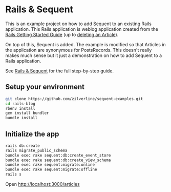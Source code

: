 # Rails & Sequent

This is an example project on how to add Sequent to an existing Rails application.
This Rails application is weblog application created from the 
[Rails Getting Started Guide](https://guides.rubyonrails.org/getting_started.html) 
(up to [deleting an Article](https://guides.rubyonrails.org/getting_started.html#deleting-an-article)).

On top of this, Sequent is added. The example is modified so that Articles in the application are synonymous for 
PostsRecords. This doesn't really makes much sense but it just a demonstration on how to add Sequent to a Rails application.

See [Rails & Sequent](https://sequent.io/docs/rails-sequent.html) for the full step-by-step guide.

## Setup your environment

```bash
git clone https://github.com/zilverline/sequent-examples.git
cd rails-blog
rbenv install
gem install bundler
bundle install
```

## Initialize the app

```bash
rails db:create
rails migrate_public_schema
bundle exec rake sequent:db:create_event_store
bundle exec rake sequent:db:create_view_schema
bundle exec rake sequent:migrate:online
bundle exec rake sequent:migrate:offline
rails s
```

Open [http://localhost:3000/articles](http://localhost:3000/articles)
